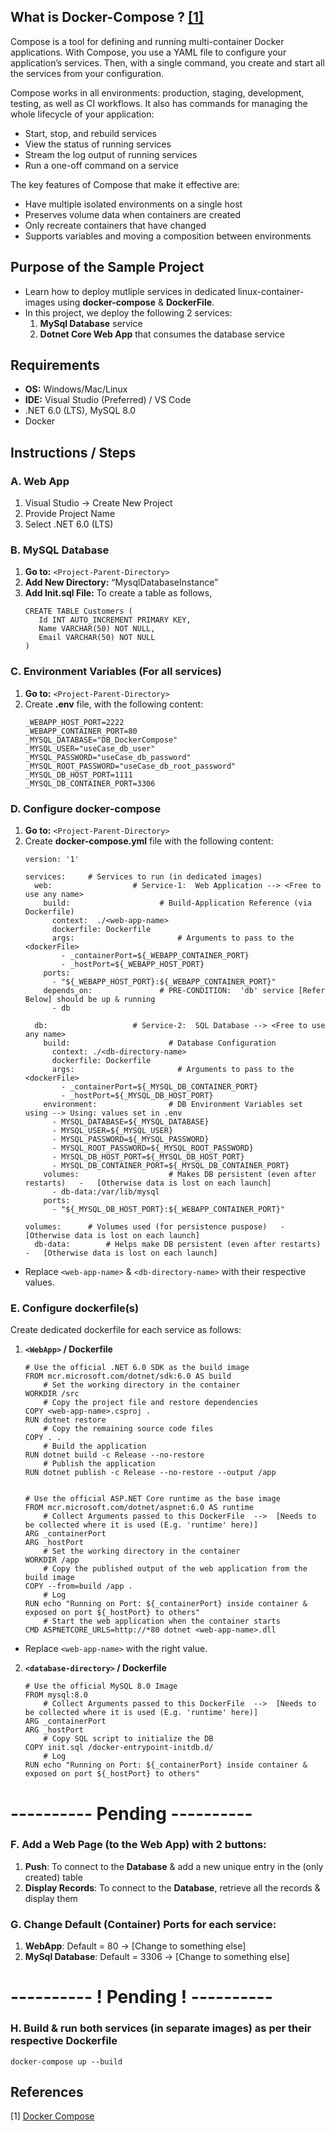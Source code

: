 ## What is Docker-Compose ? [[1]](#1)
Compose is a tool for defining and running multi-container Docker applications. With Compose, you use a YAML file to configure your application’s services. Then, with a single command, you create and start all the services from your configuration.

Compose works in all environments: production, staging, development, testing, as well as CI workflows. It also has commands for managing the whole lifecycle of your application:
- Start, stop, and rebuild services
- View the status of running services
- Stream the log output of running services
- Run a one-off command on a service

The key features of Compose that make it effective are:
- Have multiple isolated environments on a single host
- Preserves volume data when containers are created
- Only recreate containers that have changed
- Supports variables and moving a composition between environments

## Purpose of the Sample Project
- Learn how to deploy mutliple services in dedicated linux-container-images using **docker-compose** & **DockerFile**.
- In this project, we deploy the following 2 services:
  1. **MySql Database** service
  2. **Dotnet Core Web App**  that consumes the database service

## Requirements
- **OS:** Windows/Mac/Linux
- **IDE:** Visual Studio (Preferred) / VS Code
- .NET 6.0 (LTS), MySQL 8.0
- Docker

## Instructions / Steps
### A. Web App
1. Visual Studio  &rarr;  Create New Project
2. Provide Project Name
3. Select .NET 6.0 (LTS)

### B. MySQL Database
1. **Go to:** `<Project-Parent-Directory>`
2. **Add New Directory:** “MysqlDatabaseInstance”
3. **Add Init.sql File:** To create a table as follows,
     ```
     CREATE TABLE Customers (
        Id INT AUTO_INCREMENT PRIMARY KEY,
        Name VARCHAR(50) NOT NULL,
        Email VARCHAR(50) NOT NULL
    )
    ```


### C. Environment Variables (For all services)
1. **Go to:**  `<Project-Parent-Directory>`
2. Create **.env** file, with the following content:
    ```
    _WEBAPP_HOST_PORT=2222
    _WEBAPP_CONTAINER_PORT=80
    _MYSQL_DATABASE="DB_DockerCompose"
    _MYSQL_USER="useCase_db_user"
    _MYSQL_PASSWORD="useCase_db_password"
    _MYSQL_ROOT_PASSWORD="useCase_db_root_password"
    _MYSQL_DB_HOST_PORT=1111
    _MYSQL_DB_CONTAINER_PORT=3306
    ```
    
### D. Configure docker-compose
1. **Go to:**  `<Project-Parent-Directory>`
2. Create **docker-compose.yml** file with the following content:
    ```
    version: '1'

    services:     # Services to run (in dedicated images)
      web:                  # Service-1:  Web Application --> <Free to use any name>
        build:                    # Build-Application Reference (via Dockerfile)
          context:  ./<web-app-name>
          dockerfile: Dockerfile
          args:                       # Arguments to pass to the <dockerFile>
            - _containerPort=${_WEBAPP_CONTAINER_PORT}
            - _hostPort=${_WEBAPP_HOST_PORT}
        ports:
          - "${_WEBAPP_HOST_PORT}:${_WEBAPP_CONTAINER_PORT}"
        depends_on:               # PRE-CONDITION:  'db' service [Refer Below] should be up & running
          - db
        
      db:                   # Service-2:  SQL Database --> <Free to use any name>
        build:                      # Database Configuration
          context: ./<db-directory-name>
          dockerfile: Dockerfile
          args:                       # Arguments to pass to the <dockerFile>
            - _containerPort=${_MYSQL_DB_CONTAINER_PORT}
            - _hostPort=${_MYSQL_DB_HOST_PORT}
        environment:                # DB Environment Variables set using --> Using: values set in .env
          - MYSQL_DATABASE=${_MYSQL_DATABASE}
          - MYSQL_USER=${_MYSQL_USER}
          - MYSQL_PASSWORD=${_MYSQL_PASSWORD}
          - MYSQL_ROOT_PASSWORD=${_MYSQL_ROOT_PASSWORD}
          - MYSQL_DB_HOST_PORT=${_MYSQL_DB_HOST_PORT}
          - MYSQL_DB_CONTAINER_PORT=${_MYSQL_DB_CONTAINER_PORT}
        volumes:                    # Makes DB persistent (even after restarts)   -   [Otherwise data is lost on each launch]
          - db-data:/var/lib/mysql 
        ports:
          - "${_MYSQL_DB_HOST_PORT}:${_WEBAPP_CONTAINER_PORT}"
        
    volumes:      # Volumes used (for persistence puspose)   -   [Otherwise data is lost on each launch]
      db-data:        # Helps make DB persistent (even after restarts)   -   [Otherwise data is lost on each launch]
    ```

- Replace `<web-app-name>` & `<db-directory-name>` with their respective values.

### E. Configure dockerfile(s)
Create dedicated dockerfile for each service as follows:
1. **`<WebApp>` / Dockerfile**
    ```
    # Use the official .NET 6.0 SDK as the build image
    FROM mcr.microsoft.com/dotnet/sdk:6.0 AS build
        # Set the working directory in the container
    WORKDIR /src
        # Copy the project file and restore dependencies
    COPY <web-app-name>.csproj .
    RUN dotnet restore
        # Copy the remaining source code files
    COPY . .
        # Build the application
    RUN dotnet build -c Release --no-restore
        # Publish the application
    RUN dotnet publish -c Release --no-restore --output /app
    
    
    # Use the official ASP.NET Core runtime as the base image
    FROM mcr.microsoft.com/dotnet/aspnet:6.0 AS runtime
        # Collect Arguments passed to this DockerFile  -->  [Needs to be collected where it is used (E.g. 'runtime' here)]
    ARG _containerPort
    ARG _hostPort
        # Set the working directory in the container
    WORKDIR /app
        # Copy the published output of the web application from the build image
    COPY --from=build /app .
        # Log
    RUN echo "Running on Port: ${_containerPort} inside container & exposed on port ${_hostPort} to others"
        # Start the web application when the container starts
    CMD ASPNETCORE_URLS=http://*80 dotnet <web-app-name>.dll
    ```
    
- Replace `<web-app-name>` with the right value.

2. **`<database-directory>` / Dockerfile**
    ```
    # Use the official MySQL 8.0 Image
    FROM mysql:8.0
        # Collect Arguments passed to this DockerFile  -->  [Needs to be collected where it is used (E.g. 'runtime' here)]
    ARG _containerPort
    ARG _hostPort
        # Copy SQL script to initialize the DB
    COPY init.sql /docker-entrypoint-initdb.d/
        # Log
    RUN echo "Running on Port: ${_containerPort} inside container & exposed on port ${_hostPort} to others"
    ```
    
# ---------- Pending ----------

### F. Add a Web Page (to the Web App) with 2 buttons:
1. **Push**: To connect to the **Database** & add a new unique entry in the (only created) table
2. **Display Records**:  To connect to the **Database**, retrieve all the records & display them

### G. Change Default (Container) Ports for each service:
1. **WebApp**: Default = 80    &rarr;  [Change to something else]
2. **MySql Database**:  Default = 3306    &rarr;  [Change to something else]

# ---------- ! Pending ! ----------

### H. Build & run both services (in separate images) as per their respective Dockerfile
```
docker-compose up --build
```

## References
[1] <a id='1'> [Docker Compose](https://docs.docker.com/compose/) </a>

